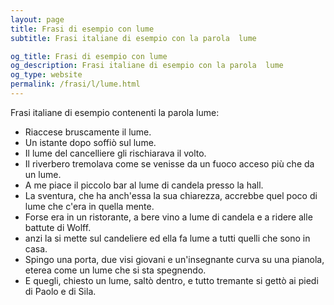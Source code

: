 ```yaml
---
layout: page
title: Frasi di esempio con lume 
subtitle: Frasi italiane di esempio con la parola  lume

og_title: Frasi di esempio con lume 
og_description: Frasi italiane di esempio con la parola  lume
og_type: website
permalink: /frasi/l/lume.html
---
```


Frasi italiane di esempio contenenti la parola lume:


- Riaccese bruscamente il lume.
- Un istante dopo soffiò sul lume.
- Il lume del cancelliere gli rischiarava il volto.
- Il riverbero tremolava come se venisse da un fuoco acceso più che da un lume.
- A me piace il piccolo bar al lume di candela presso la hall.
- La sventura, che ha anch'essa la sua chiarezza, accrebbe quel poco di lume che c'era in quella mente.
- Forse era in un ristorante, a bere vino a lume di candela e a ridere alle battute di Wolff.
- anzi la si mette sul candeliere ed ella fa lume a tutti quelli che sono in casa.
- Spingo una porta, due visi giovani e un'insegnante curva su una pianola, eterea come un lume che si sta spegnendo.
- E quegli, chiesto un lume, saltò dentro, e tutto tremante si gettò ai piedi di Paolo e di Sila.
